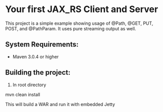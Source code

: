 Your first JAX_RS Client and Server
========================
This project is a simple example showing usage of @Path, @GET, PUT, POST, and @PathParam. 
It uses pure streaming output as well. 

System Requirements:
-------------------------
- Maven 3.0.4 or higher

Building the project:
-------------------------
1. In root directory

mvn clean install

This will build a WAR and run it with embedded Jetty